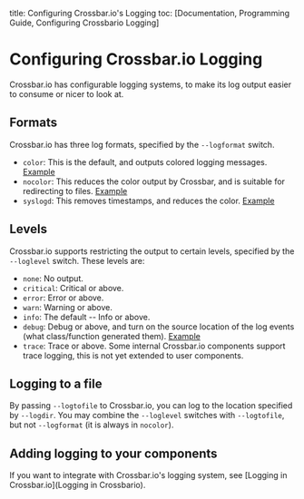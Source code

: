 title: Configuring Crossbar.io's Logging
toc: [Documentation, Programming Guide, Configuring Crossbario Logging]

# Configuring Crossbar.io Logging

Crossbar.io has configurable logging systems, to make its log output easier to consume or nicer to look at.

## Formats

Crossbar.io has three log formats, specified by the ``--logformat`` switch.

* ``color``: This is the default, and outputs colored logging messages. [Example](https://asciinema.org/a/73tuxhtzl8yokk0pqstomyu1j)
* ``nocolor``: This reduces the color output by Crossbar, and is suitable for redirecting to files. [Example](https://asciinema.org/a/eqx5dt291xuwjap2b3g6g8gql)
* ``syslogd``: This removes timestamps, and reduces the color. [Example](https://asciinema.org/a/9ropoyi6k9hpr7l5sbesqutox)


## Levels

Crossbar.io supports restricting the output to certain levels, specified by the ``--loglevel`` switch.
These levels are:

* ``none``: No output.
* ``critical``: Critical or above.
* ``error``: Error or above.
* ``warn``: Warning or above.
* ``info``: The default -- Info or above.
* ``debug``: Debug or above, and turn on the source location of the log events (what class/function generated them). [Example](https://asciinema.org/a/bdt8linu408ihiq0fkqazx930)
* ``trace``: Trace or above. Some internal Crossbar.io components support trace logging, this is not yet extended to user components.


## Logging to a file

By passing ``--logtofile`` to Crossbar.io, you can log to the location specified by ``--logdir``.
You may combine the ``--loglevel`` switches with ``--logtofile``, but not ``--logformat`` (it is always in ``nocolor``).


## Adding logging to your components

If you want to integrate with Crossbar.io's logging system, see [Logging in Crossbar.io](Logging in Crossbario).
